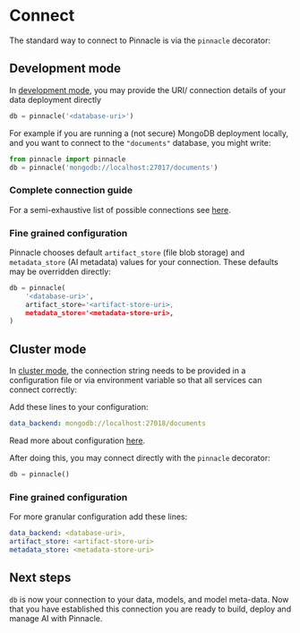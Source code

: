 # Connect

The standard way to connect to Pinnacle is via the `pinnacle` decorator:

## Development mode

In [development mode](../get_started/environment#development-mode), you may provide the URI/ connection details of your data deployment directly

```python
db = pinnacle('<database-uri>')
```

For example if you are running a (not secure) MongoDB deployment locally, and you want to connect to the `"documents"` database, you might write:

```python
from pinnacle import pinnacle
db = pinnacle('mongodb://localhost:27017/documents')
```

### Complete connection guide

For a semi-exhaustive list of possible connections see [here](../reusable_snippets/connect_to_pinnacle).

### Fine grained configuration

Pinnacle chooses default `artifact_store` (file blob storage) and `metadata_store` (AI metadata) values for your connection. These defaults may be overridden directly:

```python
db = pinnacle(
    '<database-uri>',
    artifact_store='<artifact-store-uri>,
    metadata_store='<metadata-store-uri>,
)
```

## Cluster mode

In [cluster mode](../get_started/environment#cluster-mode), the connection string needs to be provided in a configuration 
file or via environment variable so that all services can connect correctly:

Add these lines to your configuration:

```yaml
data_backend: mongodb://localhost:27018/documents
```

Read more about configuration [here](../get_started/configuration).

After doing this, you may connect directly with the `pinnacle` decorator:

```python
db = pinnacle()
```

### Fine grained configuration

For more granular configuration add these lines:


```yaml
data_backend: <database-uri>,
artifact_store: <artifact-store-uri>
metadata_store: <metadata-store-uri>
```

## Next steps

`db` is now your connection to your data, models, and model meta-data.
Now that you have established this connection you are ready to build, deploy and manage AI with Pinnacle.
